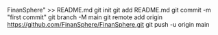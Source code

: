 FinanSphere" >> README.md
git init
git add README.md
git commit -m "first commit"
git branch -M main
git remote add origin https://github.com/FinanSphere/FinanSphere.git
git push -u origin main

